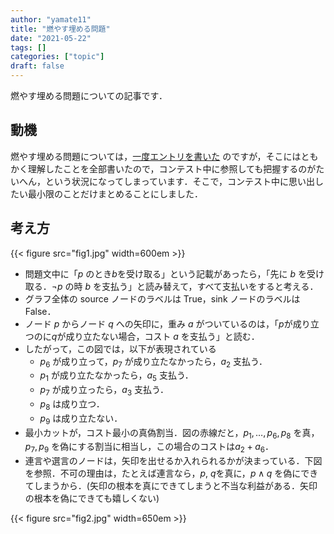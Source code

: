 ```yaml
---
author: "yamate11"
title: "燃やす埋める問題"
date: "2021-05-22"
tags: []
categories: ["topic"]
draft: false
---
```


燃やす埋める問題についての記事です．

## 動機

燃やす埋める問題については，[一度エントリを書いた](https://qiita.com/yamate11/items/1302cfb84fdffaeb791e) のですが，そこにはともかく理解したことを全部書いたので，コンテスト中に参照しても把握するのがたいへん，という状況になってしまっています．そこで，コンテスト中に思い出したい最小限のことだけまとめることにしました．

## 考え方

{{< figure src="fig1.jpg" width=600em >}}

* 問題文中に「$p$ のとき$b$を受け取る」という記載があったら，「先に $b$ を受け取る．$\neg p$ の時 $b$ を支払う」と読み替えて，すべて支払いをすると考える．
* グラフ全体の source ノードのラベルは True，sink ノードのラベルは False．
* ノード $p$ からノード $q$ への矢印に，重み $a$ がついているのは，「$p$が成り立つのに$q$が成り立たない場合，コスト $a$ を支払う」と読む．
* したがって，この図では，以下が表現されている
    * $p_6$ が成り立って，$p_7$ が成り立たなかったら，$a_2$ 支払う．
    * $p_1$ が成り立たなかったら，$a_5$ 支払う．
    * $p_7$ が成り立ったら，$a_3$ 支払う．
    * $p_8$ は成り立つ．
    * $p_9$ は成り立たない．
* 最小カットが，コスト最小の真偽割当．図の赤線だと，$p_1, \ldots, p_6, p_8$ を真，$p_7, p_9$ を偽にする割当に相当し，この場合のコストは$a_2 + a_6$．
* 連言や選言のノードは，矢印を出せるか入れられるかが決まっている．下図を参照．不可の理由は，たとえば連言なら，$p$, $q$を真に，$p\land q$ を偽にできてしまうから．(矢印の根本を真にできてしまうと不当な利益がある．矢印の根本を偽にできても嬉しくない)

{{< figure src="fig2.jpg" width=650em >}}



